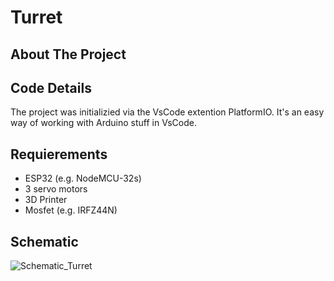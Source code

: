 # Turret

## About The Project


## Code Details

The project was initializied via the VsCode extention PlatformIO. It's an easy way of working with Arduino stuff in VsCode.

## Requierements

- ESP32 (e.g. NodeMCU-32s)
- 3 servo motors
- 3D Printer
- Mosfet (e.g. IRFZ44N)

## Schematic
![Schematic_Turret](https://github.com/KaitoKunTatsu/Turret/assets/88390464/83625353-902d-4c76-9a71-df7056e1eec3)

